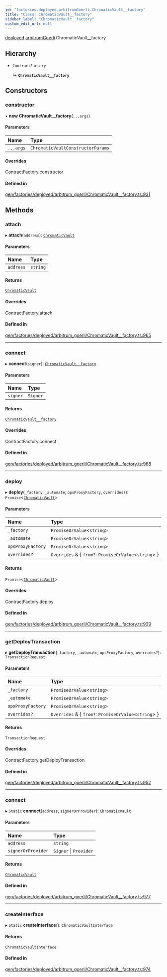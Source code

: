 ```yaml
---
id: "factories.deployed.arbitrumGoerli.ChromaticVault__factory"
title: "Class: ChromaticVault__factory"
sidebar_label: "ChromaticVault__factory"
custom_edit_url: null
---
```


[deployed](../namespaces/factories.deployed.md).[arbitrumGoerli](../namespaces/factories.deployed.arbitrumGoerli.md).ChromaticVault__factory

## Hierarchy

- `ContractFactory`

  ↳ **`ChromaticVault__factory`**

## Constructors

### constructor

• **new ChromaticVault__factory**(`...args`)

#### Parameters

| Name | Type |
| :------ | :------ |
| `...args` | `ChromaticVaultConstructorParams` |

#### Overrides

ContractFactory.constructor

#### Defined in

[gen/factories/deployed/arbitrum_goerli/ChromaticVault__factory.ts:931](https://github.com/chromatic-protocol/sdk/blob/f81a674/src/gen/factories/deployed/arbitrum_goerli/ChromaticVault__factory.ts#L931)

## Methods

### attach

▸ **attach**(`address`): [`ChromaticVault`](../interfaces/deployed.arbitrumGoerli.ChromaticVault.md)

#### Parameters

| Name | Type |
| :------ | :------ |
| `address` | `string` |

#### Returns

[`ChromaticVault`](../interfaces/deployed.arbitrumGoerli.ChromaticVault.md)

#### Overrides

ContractFactory.attach

#### Defined in

[gen/factories/deployed/arbitrum_goerli/ChromaticVault__factory.ts:965](https://github.com/chromatic-protocol/sdk/blob/f81a674/src/gen/factories/deployed/arbitrum_goerli/ChromaticVault__factory.ts#L965)

___

### connect

▸ **connect**(`signer`): [`ChromaticVault__factory`](factories.deployed.arbitrumGoerli.ChromaticVault__factory.md)

#### Parameters

| Name | Type |
| :------ | :------ |
| `signer` | `Signer` |

#### Returns

[`ChromaticVault__factory`](factories.deployed.arbitrumGoerli.ChromaticVault__factory.md)

#### Overrides

ContractFactory.connect

#### Defined in

[gen/factories/deployed/arbitrum_goerli/ChromaticVault__factory.ts:968](https://github.com/chromatic-protocol/sdk/blob/f81a674/src/gen/factories/deployed/arbitrum_goerli/ChromaticVault__factory.ts#L968)

___

### deploy

▸ **deploy**(`_factory`, `_automate`, `opsProxyFactory`, `overrides?`): `Promise`<[`ChromaticVault`](../interfaces/deployed.arbitrumGoerli.ChromaticVault.md)\>

#### Parameters

| Name | Type |
| :------ | :------ |
| `_factory` | `PromiseOrValue`<`string`\> |
| `_automate` | `PromiseOrValue`<`string`\> |
| `opsProxyFactory` | `PromiseOrValue`<`string`\> |
| `overrides?` | `Overrides` & { `from?`: `PromiseOrValue`<`string`\>  } |

#### Returns

`Promise`<[`ChromaticVault`](../interfaces/deployed.arbitrumGoerli.ChromaticVault.md)\>

#### Overrides

ContractFactory.deploy

#### Defined in

[gen/factories/deployed/arbitrum_goerli/ChromaticVault__factory.ts:939](https://github.com/chromatic-protocol/sdk/blob/f81a674/src/gen/factories/deployed/arbitrum_goerli/ChromaticVault__factory.ts#L939)

___

### getDeployTransaction

▸ **getDeployTransaction**(`_factory`, `_automate`, `opsProxyFactory`, `overrides?`): `TransactionRequest`

#### Parameters

| Name | Type |
| :------ | :------ |
| `_factory` | `PromiseOrValue`<`string`\> |
| `_automate` | `PromiseOrValue`<`string`\> |
| `opsProxyFactory` | `PromiseOrValue`<`string`\> |
| `overrides?` | `Overrides` & { `from?`: `PromiseOrValue`<`string`\>  } |

#### Returns

`TransactionRequest`

#### Overrides

ContractFactory.getDeployTransaction

#### Defined in

[gen/factories/deployed/arbitrum_goerli/ChromaticVault__factory.ts:952](https://github.com/chromatic-protocol/sdk/blob/f81a674/src/gen/factories/deployed/arbitrum_goerli/ChromaticVault__factory.ts#L952)

___

### connect

▸ `Static` **connect**(`address`, `signerOrProvider`): [`ChromaticVault`](../interfaces/deployed.arbitrumGoerli.ChromaticVault.md)

#### Parameters

| Name | Type |
| :------ | :------ |
| `address` | `string` |
| `signerOrProvider` | `Signer` \| `Provider` |

#### Returns

[`ChromaticVault`](../interfaces/deployed.arbitrumGoerli.ChromaticVault.md)

#### Defined in

[gen/factories/deployed/arbitrum_goerli/ChromaticVault__factory.ts:977](https://github.com/chromatic-protocol/sdk/blob/f81a674/src/gen/factories/deployed/arbitrum_goerli/ChromaticVault__factory.ts#L977)

___

### createInterface

▸ `Static` **createInterface**(): `ChromaticVaultInterface`

#### Returns

`ChromaticVaultInterface`

#### Defined in

[gen/factories/deployed/arbitrum_goerli/ChromaticVault__factory.ts:974](https://github.com/chromatic-protocol/sdk/blob/f81a674/src/gen/factories/deployed/arbitrum_goerli/ChromaticVault__factory.ts#L974)
